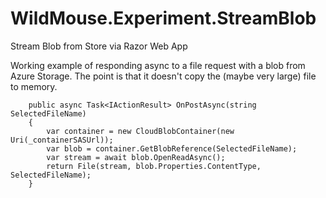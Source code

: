 # WildMouse.Experiment.StreamBlob
Stream Blob from Store via Razor Web App

Working example of responding async to a file request with a blob from Azure Storage.
The point is that it doesn't copy the (maybe very large) file to memory.

        public async Task<IActionResult> OnPostAsync(string SelectedFileName)
        {
            var container = new CloudBlobContainer(new Uri(_containerSASUrl));
            var blob = container.GetBlobReference(SelectedFileName);
            var stream = await blob.OpenReadAsync();
            return File(stream, blob.Properties.ContentType, SelectedFileName);
        }
